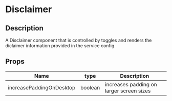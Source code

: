 # Disclaimer

## Description

A Disclaimer component that is controlled by toggles and renders the diclaimer information provided in the service config.

## Props

| Name                     | type    | Description                              |
| ------------------------ | ------- | ---------------------------------------- |
| increasePaddingOnDesktop | boolean | increases padding on larger screen sizes |

